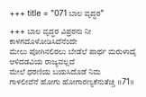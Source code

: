 +++
title = "071 ಬಾಲ ವೃದ್ಧರ"

+++
ಬಾಲ ವೃದ್ಧರ ವಿಪ್ರರನು ನೀ  
ಕಾಳಗದೊಳೋಡಿಸಿದೆನೆಂದೇ  
ಮೇಲು ಪೋಗಿನಲಿರಲು ಬೇಡೆಲೆ ಪಾರ್ಥ ಮರುಳಾದೈ  
ಆಳಿದಡವಿಯ ರಾಜ್ಯವಲ್ಲದೆ  
ಮೇಲೆ ಧರಣಿಯ ಬಯಸಿದೊಡೆ ನಿಮ  
ಗಾಳಲೀವೆನೆ ಹೋಗು ಹೋಗಾರಣ್ಯಕೆನುತೆಚ್ಚ      ॥71॥